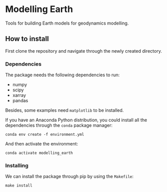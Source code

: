 # Modelling Earth

Tools for building Earth models for geodynamics modelling.


## How to install

First clone the repository and navigate through the newly created directory.

### Dependencies

The package needs the following dependencies to run:

- numpy
- scipy
- xarray
- pandas

Besides, some examples need `matplotlib` to be installed.

If you have an Anaconda Python distribution, you could install all the dependencies
through the `conda` package manager:

```
conda env create -f environment.yml
```

And then activate the environment:

```
conda activate modelling_earth
```

### Installing

We can install the package through pip by using the `Makefile`:

```
make install
```
